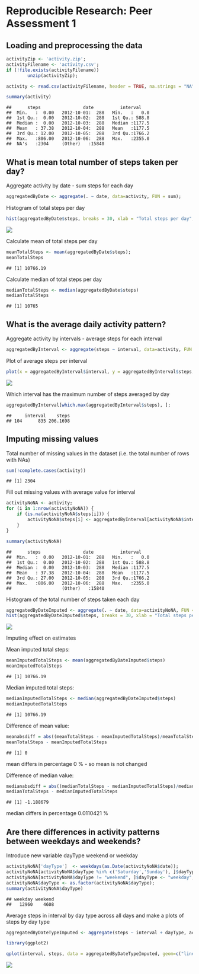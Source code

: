 # Reproducible Research: Peer Assessment 1


## Loading and preprocessing the data

```r
activityZip <- 'activity.zip';
activityFilename <- 'activity.csv';
if (!file.exists(activityFilename))
        unzip(activityZip);

activity <- read.csv(activityFilename, header = TRUE, na.strings = "NA");

summary(activity)
```

```
##      steps                date          interval     
##  Min.   :  0.00   2012-10-01:  288   Min.   :   0.0  
##  1st Qu.:  0.00   2012-10-02:  288   1st Qu.: 588.8  
##  Median :  0.00   2012-10-03:  288   Median :1177.5  
##  Mean   : 37.38   2012-10-04:  288   Mean   :1177.5  
##  3rd Qu.: 12.00   2012-10-05:  288   3rd Qu.:1766.2  
##  Max.   :806.00   2012-10-06:  288   Max.   :2355.0  
##  NA's   :2304     (Other)   :15840
```

## What is mean total number of steps taken per day?

Aggregate activity by date - sum steps for each day

```r
aggregatedByDate <- aggregate(. ~ date, data=activity, FUN = sum);
```

Histogram of total steps per day

```r
hist(aggregatedByDate$steps, breaks = 30, xlab = "Total steps per day", main = "Histogramm of total steps per day", col=3);
```

![](PA1_template_files/figure-html/unnamed-chunk-3-1.png)<!-- -->

Calculate mean of total steps per day 

```r
meanTotalSteps <- mean(aggregatedByDate$steps);
meanTotalSteps
```

```
## [1] 10766.19
```

Calculate median of total steps per day 

```r
medianTotalSteps <- median(aggregatedByDate$steps)
medianTotalSteps
```

```
## [1] 10765
```

## What is the average daily activity pattern?
Aggregate activity by intervals - average steps for each interval    


```r
aggregatedByInterval <- aggregate(steps ~ interval, data=activity, FUN = mean);
```

Plot of average steps per interval

```r
plot(x = aggregatedByInterval$interval, y = aggregatedByInterval$steps, type = "l", xlab = "Interval", ylab="Average steps" )
```

![](PA1_template_files/figure-html/unnamed-chunk-7-1.png)<!-- -->

Which interval has the maximum number of steps averaged by day

```r
aggregatedByInterval[which.max(aggregatedByInterval$steps), ];
```

```
##     interval    steps
## 104      835 206.1698
```


## Imputing missing values

Total number of missing values in the dataset (i.e. the total number of rows with NAs)

```r
sum(!complete.cases(activity))
```

```
## [1] 2304
```

Fill out missing values with average value for interval

```r
activityNoNA <- activity;
for (i in 1:nrow(activityNoNA)) {
    if (is.na(activityNoNA$steps[i])) {
        activityNoNA$steps[i] <- aggregatedByInterval[activityNoNA$interval[i] == aggregatedByInterval$interval, ]$steps;
    }
}

summary(activityNoNA)
```

```
##      steps                date          interval     
##  Min.   :  0.00   2012-10-01:  288   Min.   :   0.0  
##  1st Qu.:  0.00   2012-10-02:  288   1st Qu.: 588.8  
##  Median :  0.00   2012-10-03:  288   Median :1177.5  
##  Mean   : 37.38   2012-10-04:  288   Mean   :1177.5  
##  3rd Qu.: 27.00   2012-10-05:  288   3rd Qu.:1766.2  
##  Max.   :806.00   2012-10-06:  288   Max.   :2355.0  
##                   (Other)   :15840
```

Histogram of the total number of steps taken each day 

```r
aggregatedByDateImputed <- aggregate(. ~ date, data=activityNoNA, FUN = sum);
hist(aggregatedByDateImputed$steps, breaks = 30, xlab = "Total steps per day", main = "Histogramm of total steps per day", col=3);
```

![](PA1_template_files/figure-html/unnamed-chunk-11-1.png)<!-- -->
 
Imputing effect on estimates 

Mean imputed total steps:

```r
meanImputedTotalSteps <- mean(aggregatedByDateImputed$steps)
meanImputedTotalSteps
```

```
## [1] 10766.19
```

Median imputed total steps:

```r
medianImputedTotalSteps <- median(aggregatedByDateImputed$steps)
medianImputedTotalSteps
```

```
## [1] 10766.19
```

Difference of mean value:

```r
meanabsdiff = abs((meanTotalSteps - meanImputedTotalSteps)/meanTotalSteps*100);
meanTotalSteps - meanImputedTotalSteps
```

```
## [1] 0
```
mean differs in percentage 0 %  - so mean is not changed


Difference of median value:

```r
medianabsdiff = abs((medianTotalSteps - medianImputedTotalSteps)/medianTotalSteps*100);
medianTotalSteps - medianImputedTotalSteps
```

```
## [1] -1.188679
```
median differs in percentage 0.0110421 %
 
## Are there differences in activity patterns between weekdays and weekends?

Introduce new variable dayType weekend or weekday 

```r
activityNoNA['dayType']  <- weekdays(as.Date(activityNoNA$date));
activityNoNA[activityNoNA$dayType %in% c('Saturday','Sunday'), ]$dayType <- "weekend";
activityNoNA[activityNoNA$dayType != "weekend", ]$dayType <- "weekday";
activityNoNA$dayType <- as.factor(activityNoNA$dayType);
summary(activityNoNA$dayType)
```

```
## weekday weekend 
##   12960    4608
```

Average steps in interval by day type across all days and make a plots of steps by day type


```r
aggregatedByDateTypeImputed <- aggregate(steps ~ interval + dayType, activityNoNA, mean);

library(ggplot2)

qplot(interval, steps, data = aggregatedByDateTypeImputed, geom=c("line"), xlab = "Interval", ylab = "Number of steps" ) + facet_wrap(~ dayType, ncol = 1)
```

![](PA1_template_files/figure-html/unnamed-chunk-17-1.png)<!-- -->
